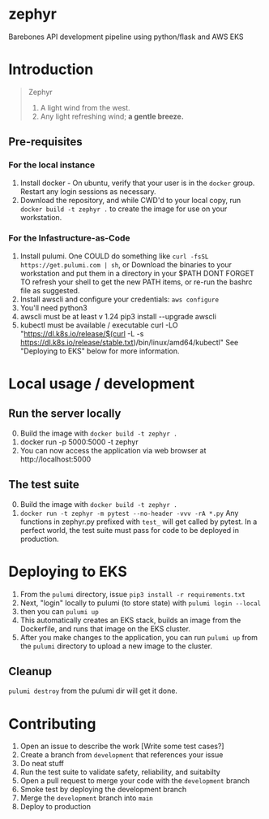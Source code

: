 # zephyr
Barebones API development pipeline using python/flask and AWS EKS

# Introduction
> Zephyr
>  1. A light wind from the west. 
>  2. Any light refreshing wind; **a gentle breeze.**

## Pre-requisites
### For the local instance
1. Install docker - On ubuntu, verify that your user is in the `docker` group. Restart any login sessions as necessary.
2. Download the repository, and while CWD'd to your local copy, run `docker build -t zephyr .` to create the image for use on your workstation.
### For the Infastructure-as-Code
1. Install pulumi. 
    One COULD do something like `curl -fsSL https://get.pulumi.com | sh`, or
    Download the binaries to your workstation and put them in a directory in your $PATH
    DONT FORGET TO refresh your shell to get the new PATH items, or re-run the bashrc file as suggested.
2. Install awscli and configure your credentials:
    `aws configure`
3. You'll need python3
4. awscli must be at least v 1.24
	pip3 install --upgrade awscli
5. kubectl must be available / executable
        curl -LO "https://dl.k8s.io/release/$(curl -L -s https://dl.k8s.io/release/stable.txt)/bin/linux/amd64/kubectl"
See "Deploying to EKS" below for more information.

# Local usage / development
## Run the server locally
0. Build the image with `docker build -t zephyr .`
1. docker run -p 5000:5000 -t zephyr
2. You can now access the application via web browser at http://localhost:5000
## The test suite
0. Build the image with `docker build -t zephyr .`
1. `docker run -t zephyr -m pytest --no-header -vvv -rA *.py`
Any functions in zephyr.py prefixed with `test_` will get called by pytest.
In a perfect world, the test suite must pass for code to be deployed in production.

# Deploying to EKS
1. From the `pulumi` directory, issue `pip3 install -r requirements.txt`
2. Next, "login" locally to pulumi (to store state) with `pulumi login --local`
2. then you can `pulumi up`
3. This automatically creates an EKS stack, builds an image from the Dockerfile, and runs that image on the EKS cluster.
4. After you make changes to the application, you can run `pulumi up` from the `pulumi` directory to upload a new image to the cluster.
## Cleanup
`pulumi destroy` from the pulumi dir will get it done.

# Contributing
1. Open an issue to describe the work [Write some test cases?]
2. Create a branch from `development` that references your issue
3. Do neat stuff
4. Run the test suite to validate safety, reliability, and suitabilty
5. Open a pull request to merge your code with the `development` branch
6. Smoke test by deploying the development branch
7. Merge the `development` branch into `main`
8. Deploy to production
